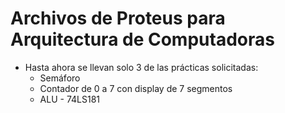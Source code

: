# Archivos de Proteus para Arquitectura de Computadoras
- Hasta ahora se llevan solo 3 de las prácticas solicitadas:
  + Semáforo
  + Contador de 0 a 7 con display de 7 segmentos
  + ALU - 74LS181
